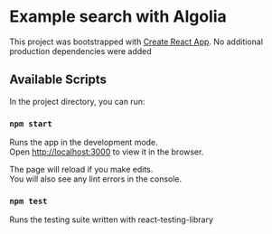 # Example search with Algolia

This project was bootstrapped with [Create React App](https://github.com/facebook/create-react-app). No additional production dependencies were added

## Available Scripts

In the project directory, you can run:

### `npm start`

Runs the app in the development mode.\
Open [http://localhost:3000](http://localhost:3000) to view it in the browser.

The page will reload if you make edits.\
You will also see any lint errors in the console.

### `npm test`

Runs the testing suite written with react-testing-library

